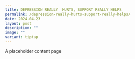 ```yaml
---
title: DEPRESSION REALLY  HURTS, SUPPORT REALLY HELPS
permalink: /depression-really-hurts-support-really-helps/
date: 2024-04-23
layout: post
description: ""
image: ""
variant: tiptap
---
```

<p>A placeholder content page</p>